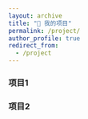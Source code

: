 ```yaml
---
layout: archive
title: "🚀 我的项目"
permalink: /project/
author_profile: true
redirect_from:
  - /project
---
```




### 项目1

### 项目2
